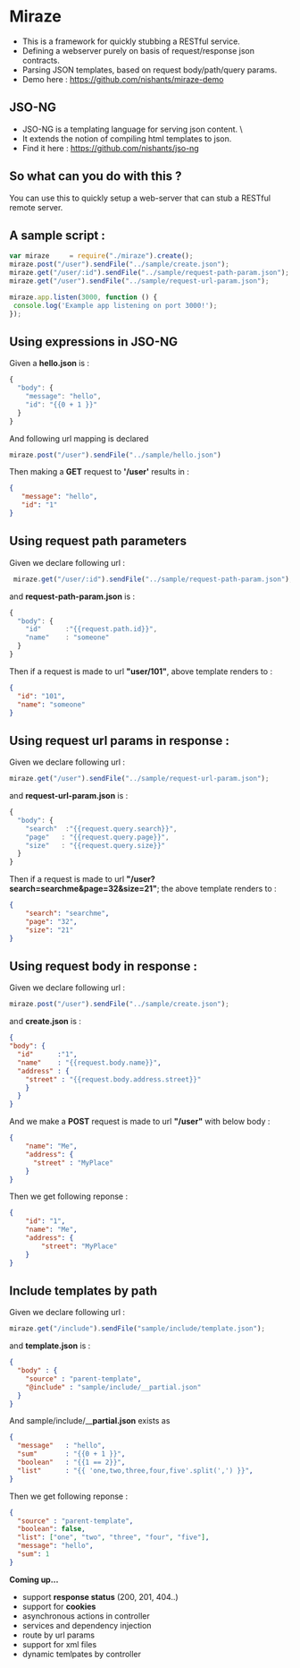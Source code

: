 # Miraze

 - This is a framework for quickly stubbing a RESTful service. 
 - Defining a webserver purely on basis of request/response json contracts. 
 - Parsing JSON templates, based on request body/path/query params.
 - Demo here : https://github.com/nishants/miraze-demo 

## JSO-NG
 - JSO-NG is a templating language for serving json content. \
 - It extends the notion of compiling html templates to json.
 - Find it here : https://github.com/nishants/jso-ng

## So what can you do with this ?

You can use this to quickly setup a web-server that can stub a RESTful  remote server.

## A sample script :

```javascript
var miraze     = require("./miraze").create();
miraze.post("/user").sendFile("../sample/create.json");
miraze.get("/user/:id").sendFile("../sample/request-path-param.json");
miraze.get("/user").sendFile("../sample/request-url-param.json");

miraze.app.listen(3000, function () {
 console.log('Example app listening on port 3000!');
});
```

## Using expressions in JSO-NG

Given a __hello.json__ is : 
```javascript
{
  "body": {
    "message": "hello",
    "id": "{{0 + 1 }}"
  }
}
```
And following url mapping is declared 
```javascript
miraze.post("/user").sendFile("../sample/hello.json")
```

Then making a __GET__ request to __'/user'__ results in : 
 ```json
 {
    "message": "hello",
    "id": "1"
}
 ```
## Using request path parameters
Given we declare following url :

```javascript
 miraze.get("/user/:id").sendFile("../sample/request-path-param.json");
```
and __request-path-param.json__ is : 
```javascript
{
  "body": {
    "id"      :"{{request.path.id}}",
    "name"    : "someone"
  }
}
```
Then if a request is made to url **"user/101"**, above template renders to : 
```json
{
  "id": "101",
  "name": "someone"
}
```
## Using request url params in response : 
Given we declare following url :

```javascript
miraze.get("/user").sendFile("../sample/request-url-param.json");
```

and __request-url-param.json__ is : 
```javascript
{
  "body": {
    "search"  :"{{request.query.search}}",
    "page"   : "{{request.query.page}}",
    "size"   : "{{request.query.size}}"
  }
}
```

Then if a request is made to url __"/user?search=searchme&page=32&size=21"__; the above template renders to : 
```json
{
    "search": "searchme",
    "page": "32",
    "size": "21"
}
```

## Using request body in response : 

Given we declare following url :
```javascript
miraze.post("/user").sendFile("../sample/create.json");
```
and __create.json__ is : 
```json
{
"body": {
  "id"      :"1",
  "name"    : "{{request.body.name}}",
  "address" : {
    "street" : "{{request.body.address.street}}"
    }
  }
}
```
And we make a __POST__ request is made to url __"/user"__ with below body : 
```json
{
    "name": "Me",
    "address": {
      "street" : "MyPlace"
    }
}
```

Then we get following reponse : 
```json
{
    "id": "1",
    "name": "Me",
    "address": {
        "street": "MyPlace"
    }
}
```

## Include templates by path

Given we declare following url :
```javascript
miraze.get("/include").sendFile("sample/include/template.json");
```
and __template.json__ is :
```json
{
  "body" : {
    "source" : "parent-template",
    "@include" : "sample/include/__partial.json"
  }
}
```
And sample/include/____partial.json__ exists as
```json
{
  "message"   : "hello",
  "sum"       : "{{0 + 1 }}",
  "boolean"   : "{{1 == 2}}",
  "list"      : "{{ 'one,two,three,four,five'.split(',') }}",
}
```

Then we get following reponse :
```json
{
  "source" : "parent-template",
  "boolean": false,
  "list": ["one", "two", "three", "four", "five"],
  "message": "hello",
  "sum": 1
}
```

**Coming up...**
 - support **response status** (200, 201, 404..)
 - support for **cookies**
 - asynchronous actions in controller
 - services and dependency injection
 - route by url params
 - support for xml files
 - dynamic temlpates by controller

